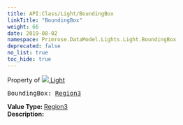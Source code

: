 ```yaml
---
title: API:Class/Light/BoundingBox
linkTitle: "BoundingBox"
weight: 66
date: 2019-08-02
namespace: Primrose.DataModel.Lights.Light.BoundingBox
deprecated: false
no_list: true
toc_hide: true
---
```

Property of <a href="/docs/api-reference/Class/Light"><img src="/icons/silk/lightbulb.png"/>&nbsp;Light</a>
<pre class="method-declaration">
BoundingBox: <a class="type" href="/docs/api-reference/DataType/Region3">Region3</a></pre>
<b>Value Type: </b>
<a class="type" href="/docs/api-reference/DataType/Region3">Region3</a>
<br/>
<b>Description: </b>